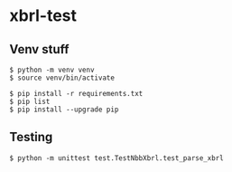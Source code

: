 # xbrl-test

## Venv stuff
```
$ python -m venv venv 
$ source venv/bin/activate 

$ pip install -r requirements.txt 
$ pip list 
$ pip install --upgrade pip
```

## Testing
```
$ python -m unittest test.TestNbbXbrl.test_parse_xbrl
```